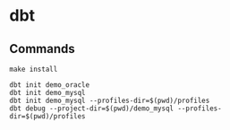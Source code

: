 # dbt

## Commands

```
make install
```

```
dbt init demo_oracle
dbt init demo_mysql
dbt init demo_mysql --profiles-dir=$(pwd)/profiles
dbt debug --project-dir=$(pwd)/demo_mysql --profiles-dir=$(pwd)/profiles

```
